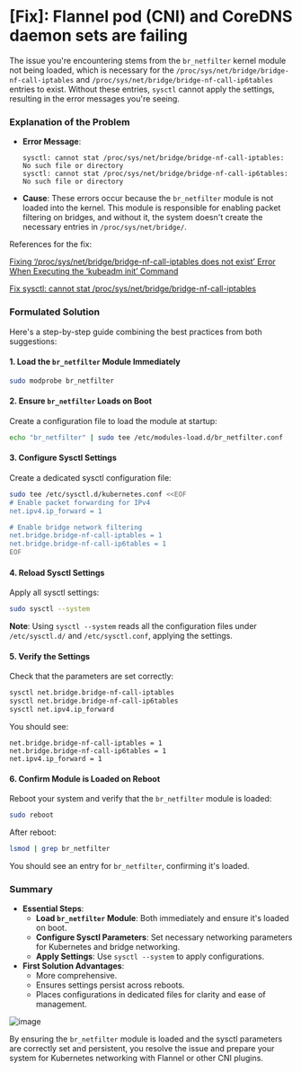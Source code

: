
# [Fix]: Flannel pod (CNI) and CoreDNS daemon sets are failing

The issue you're encountering stems from the `br_netfilter` kernel module not being loaded, which is necessary for the `/proc/sys/net/bridge/bridge-nf-call-iptables` and `/proc/sys/net/bridge/bridge-nf-call-ip6tables` entries to exist. Without these entries, `sysctl` cannot apply the settings, resulting in the error messages you're seeing.


### **Explanation of the Problem**

- **Error Message**: 
  ```
  sysctl: cannot stat /proc/sys/net/bridge/bridge-nf-call-iptables: No such file or directory
  sysctl: cannot stat /proc/sys/net/bridge/bridge-nf-call-ip6tables: No such file or directory
  ```
- **Cause**: These errors occur because the `br_netfilter` module is not loaded into the kernel. This module is responsible for enabling packet filtering on bridges, and without it, the system doesn't create the necessary entries in `/proc/sys/net/bridge/`.

References for the fix:

[Fixing ‘/proc/sys/net/bridge/bridge-nf-call-iptables does not exist’ Error When Executing the ‘kubeadm init’ Command](https://k21academy.com/docker-kubernetes/fixing-proc-sys-net-bridge-bridge-nf-call-iptables-does-not-exist-error-when-executing-the-kubeadm-init-command/)

[Fix sysctl: cannot stat /proc/sys/net/bridge/bridge-nf-call-iptables](https://gist.github.com/iamcryptoki/ed6925ce95f047673e7709f23e0b9939)


### **Formulated Solution**

Here's a step-by-step guide combining the best practices from both suggestions:

#### **1. Load the `br_netfilter` Module Immediately**

```bash
sudo modprobe br_netfilter
```

#### **2. Ensure `br_netfilter` Loads on Boot**

Create a configuration file to load the module at startup:

```bash
echo "br_netfilter" | sudo tee /etc/modules-load.d/br_netfilter.conf
```

#### **3. Configure Sysctl Settings**

Create a dedicated sysctl configuration file:

```bash
sudo tee /etc/sysctl.d/kubernetes.conf <<EOF
# Enable packet forwarding for IPv4
net.ipv4.ip_forward = 1

# Enable bridge network filtering
net.bridge.bridge-nf-call-iptables = 1
net.bridge.bridge-nf-call-ip6tables = 1
EOF
```

#### **4. Reload Sysctl Settings**

Apply all sysctl settings:

```bash
sudo sysctl --system
```

**Note**: Using `sysctl --system` reads all the configuration files under `/etc/sysctl.d/` and `/etc/sysctl.conf`, applying the settings.

#### **5. Verify the Settings**

Check that the parameters are set correctly:

```bash
sysctl net.bridge.bridge-nf-call-iptables
sysctl net.bridge.bridge-nf-call-ip6tables
sysctl net.ipv4.ip_forward
```

You should see:

```
net.bridge.bridge-nf-call-iptables = 1
net.bridge.bridge-nf-call-ip6tables = 1
net.ipv4.ip_forward = 1
```

#### **6. Confirm Module is Loaded on Reboot**

Reboot your system and verify that the `br_netfilter` module is loaded:

```bash
sudo reboot
```

After reboot:

```bash
lsmod | grep br_netfilter
```

You should see an entry for `br_netfilter`, confirming it's loaded.

### **Summary**

- **Essential Steps**:
  - **Load `br_netfilter` Module**: Both immediately and ensure it's loaded on boot.
  - **Configure Sysctl Parameters**: Set necessary networking parameters for Kubernetes and bridge networking.
  - **Apply Settings**: Use `sysctl --system` to apply configurations.
- **First Solution Advantages**:
  - More comprehensive.
  - Ensures settings persist across reboots.
  - Places configurations in dedicated files for clarity and ease of management.

![image](https://github.com/user-attachments/assets/388f97f5-772f-4fbf-aed2-1dedbe2465c0)



By ensuring the `br_netfilter` module is loaded and the sysctl parameters are correctly set and persistent, you resolve the issue and prepare your system for Kubernetes networking with Flannel or other CNI plugins.

